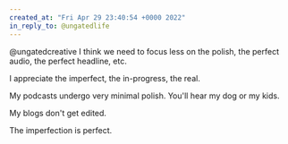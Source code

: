 ```yaml
---
created_at: "Fri Apr 29 23:40:54 +0000 2022"
in_reply_to: @ungatedlife
---
```


@ungatedcreative I think we need to focus less on the polish, the perfect audio, the perfect headline, etc.

I appreciate the imperfect, the in-progress, the real.

My podcasts undergo very minimal polish. You'll hear my dog or my kids.

My blogs don't get edited.

The imperfection is perfect.